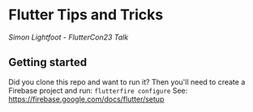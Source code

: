 # Flutter Tips and Tricks
_Simon Lightfoot - FlutterCon23 Talk_


## Getting started

Did you clone this repo and want to run it?
Then you'll need to create a Firebase project and run: `flutterfire configure`
See: https://firebase.google.com/docs/flutter/setup

